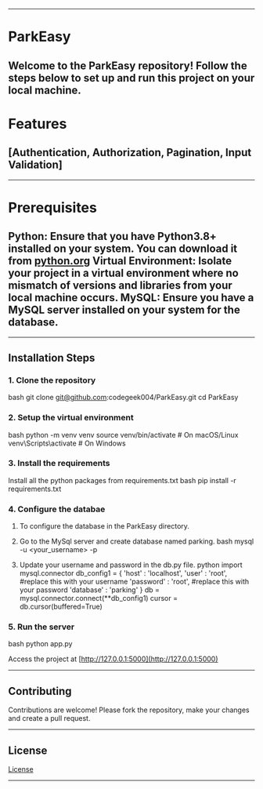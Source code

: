 
 ---
# ParkEasy
Welcome to the **ParkEasy** repository! Follow the steps below to set up and run this project on your local machine.
---


# Features
[Authentication, Authorization, Pagination, Input Validation]
---
---
# Prerequisites
**Python**: Ensure that you have Python3.8+ installed on your system. You can download it from [python.org](https://www.python.org)
**Virtual Environment**: Isolate your project in a virtual environment where no mismatch of versions and libraries from your local machine occurs.
**MySQL**: Ensure you have a MySQL server installed on your system for the database.
---

---
## Installation Steps

### 1. Clone the repository
bash
    git clone git@github.com:codegeek004/ParkEasy.git
    cd ParkEasy


### 2. Setup the virtual environment
bash
    python -m venv venv
    source venv/bin/activate    # On macOS/Linux
    venv\Scripts\activate       # On Windows


### 3. Install the requirements
Install all the python packages from requirements.txt
bash
    pip install -r requirements.txt


### 4. Configure the databae
1. To configure the database in the ParkEasy directory.
2. Go to the MySql server and create database named parking.
bash
    mysql -u <your_username> -p

3. Update your username and password in the db.py file.
python
    import mysql.connector
    db_config1 = {
        'host' : 'localhost',
        'user' : 'root', #replace this with your username
        'password' : 'root', #replace this with your password
        'database' : 'parking'
        }
    db = mysql.connector.connect(**db_config1)
    cursor = db.cursor(buffered=True)


### 5. Run the server
bash
    python app.py


Access the project at [http://127.0.0.1:5000](http://127.0.0.1:5000)

---

## Contributing
Contributions are welcome! Please fork the repository, make your changes and create a pull request.

---

## License
[License](LICENSE)

---
